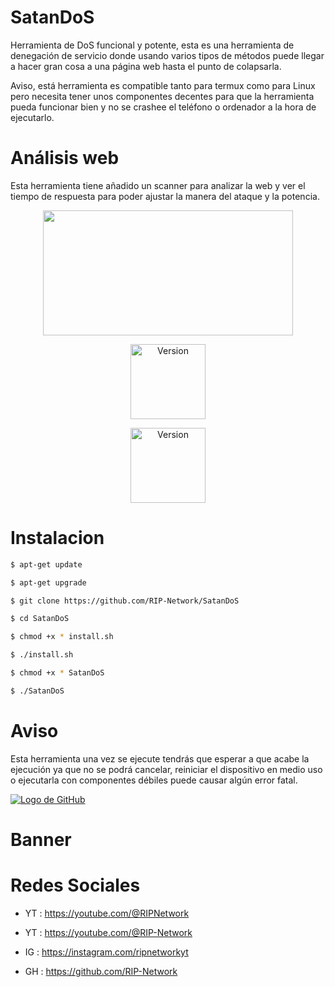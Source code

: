 # SatanDoS

Herramienta de DoS funcional y potente, esta es una herramienta de denegación de servicio donde usando varios tipos de métodos puede llegar a hacer gran cosa a una página web hasta el punto de colapsarla.

Aviso, está herramienta es compatible tanto para termux como para Linux pero necesita tener unos componentes decentes para que la herramienta pueda funcionar bien y no se crashee el teléfono o ordenador a la hora de ejecutarlo.

# Análisis web

Esta herramienta tiene añadido un scanner para analizar la web y ver el tiempo de respuesta para poder ajustar la manera del ataque y la potencia.

<p align="center"> <img width="400" height="200" src="https://github.com/RIP-Network/SatanDoS/blob/main/logo.png](https://github.com/RIP-Network/SatanDoS/blob/main/Fotos/logo.png"> </p>

<p align="center"><img width="120px" alt="Version" src="https://img.shields.io/badge/SatanDoS-red"/></p>

<p align="center"><img width="120px" alt="Version" src="https://img.shields.io/badge/version-1.0-red.svg?style=for-the-badge"/></p>

# Instalacion

```bash
$ apt-get update

$ apt-get upgrade

$ git clone https://github.com/RIP-Network/SatanDoS

$ cd SatanDoS

$ chmod +x * install.sh

$ ./install.sh

$ chmod +x * SatanDoS

$ ./SatanDoS
```
# Aviso

Esta herramienta una vez se ejecute tendrás que esperar a que acabe la ejecución ya que no se podrá cancelar, reiniciar el dispositivo en medio uso o ejecutarla con componentes débiles puede causar algún error fatal.

[![Logo de GitHub](https://cdn.wallpapersafari.com/34/82/YRzXPk.jpeg)](https://github.com/)

# Banner 

# Redes Sociales 

* YT : https://youtube.com/@RIPNetwork
  
* YT : https://youtube.com/@RIP-Network
  
* IG : https://instagram.com/ripnetworkyt
  
* GH : https://github.com/RIP-Network

